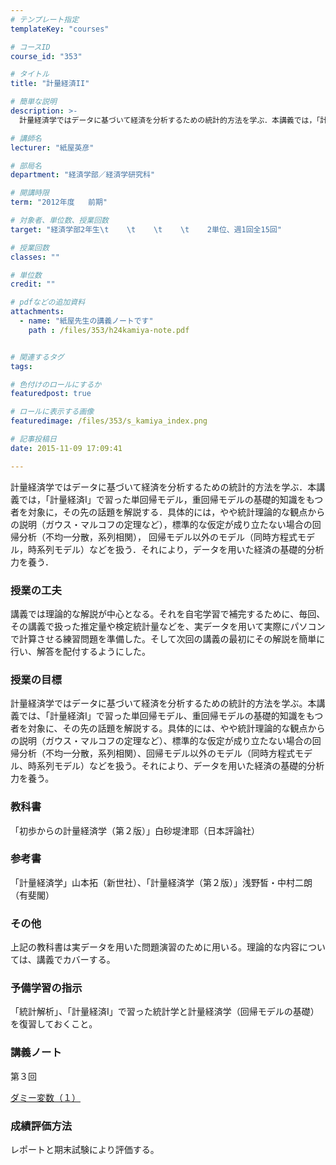 ```yaml
---
# テンプレート指定
templateKey: "courses"

# コースID
course_id: "353"

# タイトル
title: "計量経済II"

# 簡単な説明
description: >-
  計量経済学ではデータに基づいて経済を分析するための統計的方法を学ぶ．本講義では，「計量経済I」で習った単回帰モデル，重回帰モデルの基礎的知識をもつ者を対象に，その先の話題を解説する．具体的には，やや統...

# 講師名
lecturer: "紙屋英彦"

# 部局名
department: "経済学部／経済学研究科"

# 開講時限
term: "2012年度	前期"

# 対象者、単位数、授業回数
target: "経済学部2年生\t    \t    \t    \t    2単位、週1回全15回"

# 授業回数
classes: ""

# 単位数
credit: ""

# pdfなどの追加資料
attachments: 
  - name: "紙屋先生の講義ノートです" 
    path : /files/353/h24kamiya-note.pdf


# 関連するタグ
tags:

# 色付けのロールにするか
featuredpost: true

# ロールに表示する画像
featuredimage: /files/353/s_kamiya_index.png

# 記事投稿日
date: 2015-11-09 17:09:41

---
```

計量経済学ではデータに基づいて経済を分析するための統計的方法を学ぶ．本講義では，「計量経済I」で習った単回帰モデル，重回帰モデルの基礎的知識をもつ者を対象に，その先の話題を解説する．具体的には，やや統計理論的な観点からの説明（ガウス・マルコフの定理など），標準的な仮定が成り立たない場合の回帰分析（不均一分散，系列相関）， 回帰モデル以外のモデル（同時方程式モデル，時系列モデル）などを扱う．それにより，データを用いた経済の基礎的分析力を養う．
### 授業の工夫

講義では理論的な解説が中心となる。それを自宅学習で補完するために、毎回、その講義で扱った推定量や検定統計量などを、実データを用いて実際にパソコンで計算させる練習問題を準備した。そして次回の講義の最初にその解説を簡単に行い、解答を配付するようにした。

### 授業の目標

計量経済学ではデータに基づいて経済を分析するための統計的方法を学ぶ。本講義では、「計量経済I」で習った単回帰モデル、重回帰モデルの基礎的知識をもつ者を対象に、その先の話題を解説する。具体的には、やや統計理論的な観点からの説明（ガウス・マルコフの定理など）、標準的な仮定が成り立たない場合の回帰分析（不均一分散，系列相関）、回帰モデル以外のモデル（同時方程式モデル、時系列モデル）などを扱う。それにより、データを用いた経済の基礎的分析力を養う。 

### 教科書

「初歩からの計量経済学（第２版）」白砂堤津耶（日本評論社）

### 参考書

「計量経済学」山本拓（新世社）、「計量経済学（第２版）」浅野皙・中村二朗（有斐閣）

### その他

上記の教科書は実データを用いた問題演習のために用いる。理論的な内容については、講義でカバーする。

### 予備学習の指示

「統計解析」、「計量経済I」で習った統計学と計量経済学（回帰モデルの基礎）を復習しておくこと。

### 講義ノート

第３回


[ダミー変数（１）](/files/353/h24kamiya-note.pdf) 

### 成績評価方法

レポートと期末試験により評価する。
